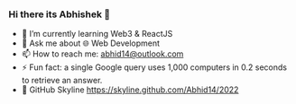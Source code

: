 ### Hi there its Abhishek 👋

- 🌱 I’m currently learning Web3 & ReactJS
- 💬 Ask me about 🌐 Web Development
- 📫 How to reach me: abhid14@outlook.com
- ⚡ Fun fact: a single Google query uses 1,000 computers in 0.2 seconds to retrieve an 
answer.
- 👀 GitHub Skyline https://skyline.github.com/Abhid14/2022
